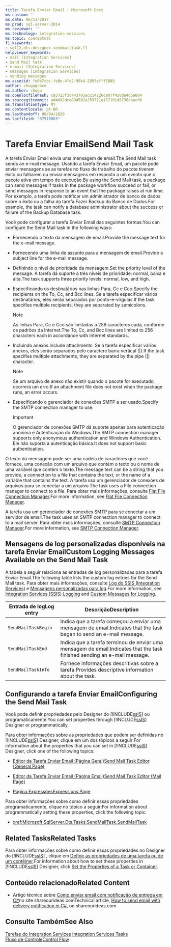 ```yaml
---
title: Tarefa Enviar Email | Microsoft Docs
ms.custom: ''
ms.date: 06/13/2017
ms.prod: sql-server-2014
ms.reviewer: ''
ms.technology: integration-services
ms.topic: conceptual
f1_keywords:
- sql12.dts.designer.sendmailtask.f1
helpviewer_keywords:
- mail [Integration Services]
- Send Mail task
- e-mail [Integration Services]
- messages [Integration Services]
- sending messages
ms.assetid: fe0b7cbc-fe8e-4fe2-95b4-2953efff5869
author: chugugrace
ms.author: chugu
ms.openlocfilehash: c93723f3c443705acc14226ce07f456da4d5a884
ms.sourcegitcommit: ad4d92dce894592a259721a1571b1d8736abacdb
ms.translationtype: MT
ms.contentlocale: pt-BR
ms.lasthandoff: 08/04/2020
ms.locfileid: "87570803"
---
```

# <a name="send-mail-task"></a><span data-ttu-id="24b27-102">Tarefa Enviar Email</span><span class="sxs-lookup"><span data-stu-id="24b27-102">Send Mail Task</span></span>
  <span data-ttu-id="24b27-103">A tarefa Enviar Email envia uma mensagem de email.</span><span class="sxs-lookup"><span data-stu-id="24b27-103">The Send Mail task sends an e-mail message.</span></span> <span data-ttu-id="24b27-104">Usando a tarefa Enviar Email, um pacote pode enviar mensagens se as tarefas no fluxo de trabalho do pacote tiverem êxito ou falharem ou enviar mensagens em resposta a um evento que o pacote ativa em tempo de execução.</span><span class="sxs-lookup"><span data-stu-id="24b27-104">By using the Send Mail task, a package can send messages if tasks in the package workflow succeed or fail, or send messages in response to an event that the package raises at run time.</span></span> <span data-ttu-id="24b27-105">Por exemplo, a tarefa pode notificar um administrador de banco de dados sobre o êxito ou a falha da tarefa Fazer Backup do Banco de Dados.</span><span class="sxs-lookup"><span data-stu-id="24b27-105">For example, the task can notify a database administrator about the success or failure of the Backup Database task.</span></span>  
  
 <span data-ttu-id="24b27-106">Você pode configurar a tarefa Enviar Email das seguintes formas:</span><span class="sxs-lookup"><span data-stu-id="24b27-106">You can configure the Send Mail task in the following ways:</span></span>  
  
-   <span data-ttu-id="24b27-107">Fornecendo o texto da mensagem de email.</span><span class="sxs-lookup"><span data-stu-id="24b27-107">Provide the message text for the e-mail message.</span></span>  
  
-   <span data-ttu-id="24b27-108">Fornecendo uma linha de assunto para a mensagem de email.</span><span class="sxs-lookup"><span data-stu-id="24b27-108">Provide a subject line for the e-mail message.</span></span>  
  
-   <span data-ttu-id="24b27-109">Definindo o nível de prioridade da mensagem.</span><span class="sxs-lookup"><span data-stu-id="24b27-109">Set the priority level of the message.</span></span> <span data-ttu-id="24b27-110">A tarefa dá suporte a três níveis de prioridade: normal, baixa e alta.</span><span class="sxs-lookup"><span data-stu-id="24b27-110">The task supports three priority levels: normal, low, and high.</span></span>  
  
-   <span data-ttu-id="24b27-111">Especificando os destinatários nas linhas Para, Cc e Cco.</span><span class="sxs-lookup"><span data-stu-id="24b27-111">Specify the recipients on the To, Cc, and Bcc lines.</span></span> <span data-ttu-id="24b27-112">Se a tarefa especificar vários destinatários, eles serão separados por ponto-e-vírgulas.</span><span class="sxs-lookup"><span data-stu-id="24b27-112">If the task specifies multiple recipients, they are separated by semicolons.</span></span>  
  
    > [!NOTE]  
    >  <span data-ttu-id="24b27-113">As linhas Para, Cc e Cco são limitadas a 256 caracteres cada, conforme os padrões da Internet.</span><span class="sxs-lookup"><span data-stu-id="24b27-113">The To, Cc, and Bcc lines are limited to 256 characters each in accordance with Internet standards.</span></span>  
  
-   <span data-ttu-id="24b27-114">Incluindo anexos.</span><span class="sxs-lookup"><span data-stu-id="24b27-114">Include attachments.</span></span> <span data-ttu-id="24b27-115">Se a tarefa especificar vários anexos, eles serão separados pelo caractere barra vertical (|).</span><span class="sxs-lookup"><span data-stu-id="24b27-115">If the task specifies multiple attachments, they are separated by the pipe (|) character.</span></span>  
  
    > [!NOTE]  
    >  <span data-ttu-id="24b27-116">Se um arquivo de anexo não existir quando o pacote for executado, ocorrerá um erro.</span><span class="sxs-lookup"><span data-stu-id="24b27-116">If an attachment file does not exist when the package runs, an error occurs.</span></span>  
  
-   <span data-ttu-id="24b27-117">Especificando o gerenciador de conexões SMTP a ser usado.</span><span class="sxs-lookup"><span data-stu-id="24b27-117">Specify the SMTP connection manager to use.</span></span>  
  
    > [!IMPORTANT]  
    >  <span data-ttu-id="24b27-118">O gerenciador de conexões SMTP dá suporte apenas para autenticação anônima e Autenticação do Windows.</span><span class="sxs-lookup"><span data-stu-id="24b27-118">The SMTP connection manager supports only anonymous authentication and Windows Authentication.</span></span> <span data-ttu-id="24b27-119">Ele não suporta a autenticação básica.</span><span class="sxs-lookup"><span data-stu-id="24b27-119">It does not support basic authentication.</span></span>  
  
 <span data-ttu-id="24b27-120">O texto da mensagem pode ser uma cadeia de caracteres que você fornece, uma conexão com um arquivo que contém o texto ou o nome de uma variável que contém o texto.</span><span class="sxs-lookup"><span data-stu-id="24b27-120">The message text can be a string that you provide, a connection to a file that contains the text, or the name of a variable that contains the text.</span></span> <span data-ttu-id="24b27-121">A tarefa usa um gerenciador de conexões de arquivos para se conectar a um arquivo.</span><span class="sxs-lookup"><span data-stu-id="24b27-121">The task uses a File connection manager to connect to a file.</span></span> <span data-ttu-id="24b27-122">Para obter mais informações, consulte [Flat File Connection Manager](../connection-manager/file-connection-manager.md).</span><span class="sxs-lookup"><span data-stu-id="24b27-122">For more information, see [Flat File Connection Manager](../connection-manager/file-connection-manager.md).</span></span>  
  
 <span data-ttu-id="24b27-123">A tarefa usa um gerenciador de conexões SMTP para se conectar a um servidor de email.</span><span class="sxs-lookup"><span data-stu-id="24b27-123">The task uses an SMTP connection manager to connect to a mail server.</span></span> <span data-ttu-id="24b27-124">Para obter mais informações, consulte [SMTP Connection Manager](../connection-manager/smtp-connection-manager.md).</span><span class="sxs-lookup"><span data-stu-id="24b27-124">For more information, see [SMTP Connection Manager](../connection-manager/smtp-connection-manager.md).</span></span>  
  
## <a name="custom-logging-messages-available-on-the-send-mail-task"></a><span data-ttu-id="24b27-125">Mensagens de log personalizadas disponíveis na tarefa Enviar Email</span><span class="sxs-lookup"><span data-stu-id="24b27-125">Custom Logging Messages Available on the Send Mail Task</span></span>  
 <span data-ttu-id="24b27-126">A tabela a seguir relaciona as entradas de log personalizadas para a tarefa Enviar Email.</span><span class="sxs-lookup"><span data-stu-id="24b27-126">The following table lists the custom log entries for the Send Mail task.</span></span> <span data-ttu-id="24b27-127">Para obter mais informações, consulte [Log do SSIS &#40;Integration Services&#41;](../performance/integration-services-ssis-logging.md) e [Mensagens personalizadas para log](../custom-messages-for-logging.md).</span><span class="sxs-lookup"><span data-stu-id="24b27-127">For more information, see [Integration Services &#40;SSIS&#41; Logging](../performance/integration-services-ssis-logging.md) and [Custom Messages for Logging](../custom-messages-for-logging.md).</span></span>  
  
|<span data-ttu-id="24b27-128">Entrada de log</span><span class="sxs-lookup"><span data-stu-id="24b27-128">Log entry</span></span>|<span data-ttu-id="24b27-129">Descrição</span><span class="sxs-lookup"><span data-stu-id="24b27-129">Description</span></span>|  
|---------------|-----------------|  
|`SendMailTaskBegin`|<span data-ttu-id="24b27-130">Indica que a tarefa começou a enviar uma mensagem de email.</span><span class="sxs-lookup"><span data-stu-id="24b27-130">Indicates that the task began to send an e-mail message.</span></span>|  
|`SendMailTaskEnd`|<span data-ttu-id="24b27-131">Indica que a tarefa terminou de enviar uma mensagem de email.</span><span class="sxs-lookup"><span data-stu-id="24b27-131">Indicates that the task finished sending an e-mail message.</span></span>|  
|`SendMailTaskInfo`|<span data-ttu-id="24b27-132">Fornece informações descritivas sobre a tarefa.</span><span class="sxs-lookup"><span data-stu-id="24b27-132">Provides descriptive information about the task.</span></span>|  
  
## <a name="configuring-the-send-mail-task"></a><span data-ttu-id="24b27-133">Configurando a tarefa Enviar Email</span><span class="sxs-lookup"><span data-stu-id="24b27-133">Configuring the Send Mail Task</span></span>  
 <span data-ttu-id="24b27-134">Você pode definir propriedades pelo Designer do [!INCLUDE[ssIS](../../includes/ssis-md.md)] ou programaticamente.</span><span class="sxs-lookup"><span data-stu-id="24b27-134">You can set properties through [!INCLUDE[ssIS](../../includes/ssis-md.md)] Designer or programmatically.</span></span>  
  
 <span data-ttu-id="24b27-135">Para obter informações sobre as propriedades que podem ser definidas no [!INCLUDE[ssIS](../../includes/ssis-md.md)] Designer, clique em um dos tópicos a seguir:</span><span class="sxs-lookup"><span data-stu-id="24b27-135">For information about the properties that you can set in [!INCLUDE[ssIS](../../includes/ssis-md.md)] Designer, click one of the following topics:</span></span>  
  
-   [<span data-ttu-id="24b27-136">Editor da Tarefa Enviar Email &#40;Página Geral&#41;</span><span class="sxs-lookup"><span data-stu-id="24b27-136">Send Mail Task Editor &#40;General Page&#41;</span></span>](../general-page-of-integration-services-designers-options.md)  
  
-   [<span data-ttu-id="24b27-137">Editor da Tarefa Enviar Email &#40;Página Email&#41;</span><span class="sxs-lookup"><span data-stu-id="24b27-137">Send Mail Task Editor &#40;Mail Page&#41;</span></span>](../send-mail-task-editor-mail-page.md)  
  
-   [<span data-ttu-id="24b27-138">Página Expressões</span><span class="sxs-lookup"><span data-stu-id="24b27-138">Expressions Page</span></span>](../expressions/expressions-page.md)  
  
 <span data-ttu-id="24b27-139">Para obter informações sobre como definir essas propriedades programaticamente, clique no tópico a seguir:</span><span class="sxs-lookup"><span data-stu-id="24b27-139">For information about programmatically setting these properties, click the following topic:</span></span>  
  
-   <xref:Microsoft.SqlServer.Dts.Tasks.SendMailTask.SendMailTask>  
  
## <a name="related-tasks"></a><span data-ttu-id="24b27-140">Related Tasks</span><span class="sxs-lookup"><span data-stu-id="24b27-140">Related Tasks</span></span>  
 <span data-ttu-id="24b27-141">Para obter informações sobre como definir essas propriedades no Designer do [!INCLUDE[ssIS](../../includes/ssis-md.md)] , clique em [Definir as propriedades de uma tarefa ou de um contêiner](../set-the-properties-of-a-task-or-container.md).</span><span class="sxs-lookup"><span data-stu-id="24b27-141">For information about how to set these properties in [!INCLUDE[ssIS](../../includes/ssis-md.md)] Designer, click [Set the Properties of a Task or Container](../set-the-properties-of-a-task-or-container.md).</span></span>  
  
## <a name="related-content"></a><span data-ttu-id="24b27-142">Conteúdo relacionado</span><span class="sxs-lookup"><span data-stu-id="24b27-142">Related Content</span></span>  
  
-   <span data-ttu-id="24b27-143">Artigo técnico sobre [Como enviar email com notificação de entrega em C#](https://go.microsoft.com/fwlink/?LinkId=237625)no site shareourideas.com</span><span class="sxs-lookup"><span data-stu-id="24b27-143">Technical article, [How to send email with delivery notification in C#](https://go.microsoft.com/fwlink/?LinkId=237625), on shareourideas.com</span></span>  
  
## <a name="see-also"></a><span data-ttu-id="24b27-144">Consulte Também</span><span class="sxs-lookup"><span data-stu-id="24b27-144">See Also</span></span>  
 <span data-ttu-id="24b27-145">[Tarefas do Integration Services](integration-services-tasks.md) </span><span class="sxs-lookup"><span data-stu-id="24b27-145">[Integration Services Tasks](integration-services-tasks.md) </span></span>  
 [<span data-ttu-id="24b27-146">Fluxo de Controle</span><span class="sxs-lookup"><span data-stu-id="24b27-146">Control Flow</span></span>](control-flow.md)  
  
  

